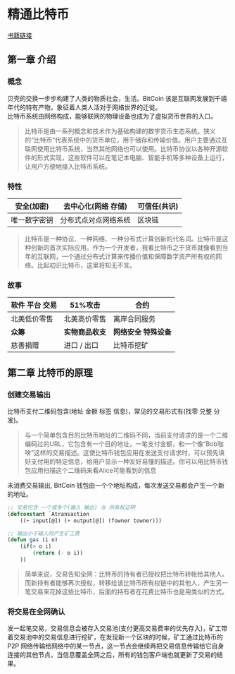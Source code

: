 # 精通比特币
[书籍链接](http://book.8btc.com/books/1/master_bitcoin/_book/)

## 第一章 介绍

### 概念
贝壳的交换一步步构建了人类的物质社会，生活。BitCoin 该是互联网发展到千禧年代的特有产物，象征着人类人活对于网络世界的迁徙。  
比特币系统由网络构成，能够联网的物理设备也成为了虚拟货币世界的入口。  

> 比特币是由一系列概念和技术作为基础构建的数字货币生态系统。狭义的“比特币”代表系统中的货币单位，用于储存和传输价值。用户主要通过互联网使用比特币系统，当然其他网络也可以使用。比特币协议以各种开源软件的形式实现，这些软件可以在笔记本电脑、智能手机等多种设备上运行，让用户方便地接入比特币系统。

### 特性

| 安全(加密)   | 去中心化(网络 存储)  | 可信任(共识) |
|--------------|----------------------|--------------|
| 唯一数字密钥 | 分布式点对点网络系统 | 区块链       |

>比特币是一种协议、一种网络、一种分布式计算创新的代名词。比特币是这种创新的首次实际应用。作为一个开发者，我看比特币之于货币就像看到当年的互联网，一个通过分布式计算来传播价值和保障数字资产所有权的网络。比起初识比特币，这里将知无不言。

### 故事
| **软件 平台 交易** | **51%攻击**      | **合约**              |
|--------------------|------------------|-----------------------|
| 北美低价零售       | 北美高价零售     | 离岸合同服务          |
| **众筹**           | **实物商品收支** | **网络安全 特殊设备** |
| 慈善捐赠           | 进口 / 出口      | 比特币挖矿            |

## 第二章 比特币的原理

### 创建交易输出
比特币支付二维码包含(地址 金额 标签 信息)，常见的交易形式有(找零 兑整 分发)。
>与一个简单包含目的比特币地址的二维码不同，当前支付请求的是一个二维编码过的URL，它包含有一个目的地址，一笔支付金额，和一个像“Bob咖啡”这样的交易描述。这使比特币钱包应用在发送支付请求时，可以预先填好支付用的特定信息，给用户显示一种友好易懂的描述。你可以用比特币钱包应用扫描这个二维码来看Alice可能看到的信息

未消费交易输出, BitCoin 钱包由一个个地址构成，每次发送交易都会产生一个新的地址。
```lisp
;; 交易包含 一个或多个(输入 输出) 与 所有权证明
(defconstant `Atransaction 
    ((+ input[@]) (+ output[@]) (fowner towner)))

;; 输出小于输入时产生矿工费
(defun gas (i o)
    (if(> o i)
        (return (- o i))
    ))

```
>简单来说，交易告知全网：比特币的持有者已授权把比特币转帐给其他人。而新持有者能够再次授权，转移给该比特币所有权链中的其他人，产生另一笔交易来花掉这些比特币，后面的持有者在花费比特币也是用类似的方式。


### 将交易在全网确认
发一起笔交易，交易信息会被存入交易池(支付更高交易费率的优先存入)，矿工带着交易池中的交易信息进行挖矿，在发现新一个区块的时候，矿工通过比特币的 P2P 网络传输给网络中的某一节点，这一节点会继续再把交易信息传输给它自身连接的其他节点，当信息覆盖全网之后，所有的钱包客户端也就更新了交易的结果。

